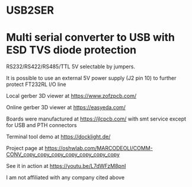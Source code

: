 # USB2SER
# Multi serial converter to USB with ESD TVS diode protection

RS232/RS422/RS485/TTL 5V selectable by jumpers.

It is possible to use an external 5V power supply (J2 pin 10) to further protect FT232RL I/O line

Local gerber 3D viewer at https://www.zofzpcb.com/

Online gerber 3D viewer at https://easyeda.com/

Boards were manufactured at https://jlcpcb.com/ with smt service except for USB and PTH connectors 

Terminal tool demo at https://docklight.de/

Project page at https://oshwlab.com/MARCODEOLI/COMM-CONV_copy_copy_copy_copy_copy_copy_copy

See it in action at https://youtu.be/L7dWFzM8pnI


I am not affiliated with any company cited above

